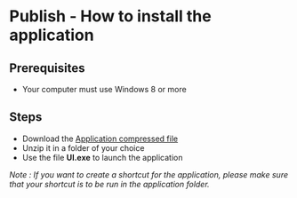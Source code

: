 # Publish - How to install the application

## Prerequisites

* Your computer must use Windows 8 or more

## Steps

* Download the [Application compressed file](./Chest-1.1.zip)
* Unzip it in a folder of your choice
* Use the file **UI.exe** to launch the application

_Note : If you want to create a shortcut for the application, please make sure that your shortcut is to be run in the application folder._
